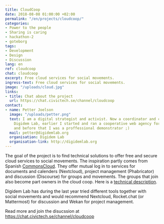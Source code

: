 ```yaml
---
title: CloudCoop
date: 2018-08-08 01:00:00 +02:00
permalink: "/en/projects/cloudcoop/"
categories:
- Power to the people
- Sharing is caring
- hackathon-2
- goteborg
tags:
- Development
- Design
- Discussion
lang: en
ref: cloudcoop
chat: cloudcoop
excerpt: Free cloud services for social movements.
ingress-text: Free cloud services for social movements.
image: "/uploads/cloud.jpg"
links:
- title: Chat about the project
  url: https://chat.civictech.se/channel/cloudcoop
contact:
- name: Petter Joelson
  image: "/uploads/petter.png"
  text: I am a digital strategist and activist. Now a coordinator and co-founder of
    Digidem Lab, earlier I started and ran a cooperative web agency for eight years
    and before that I was a proffessional demonstrator ;)
  mail: petter@digidemlab.org
  organisation: Digidem Lab
  organisation-link: http://digidemlab.org
---
```


The goal of the project is to find technical solutions to offer free and secure cloud services to social movements. The inspiration partly comes from Spanish [CommonsCloud](https://www.commonscloud.coop/). They offer mutual log in to services for documents and calenders (Nextcloud), project management (Phabricator) and discussion (Discourse) for groups and movements. The groups that join also become part owners in the cloud coop. Here is a [technical description](https://open.coop/2018/04/03/making-of-the-coop-cloud/).

Digidem Lab has during the last year tried different tools together with social movements and would recommend Nextcloud, Rocket.chat (or Mattermost) for discussion and Wekan for project management.

Read more and join the disucssion at <https://chat.civictech.se/channel/cloudcoop>
